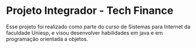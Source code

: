 # Projeto Integrador - Tech Finance

Esse projeto foi realizado como parte do curso de Sistemas para Internet da faculdade Uniesp, e visou desenvolver habilidades em java e em programação orientada a objetos.
